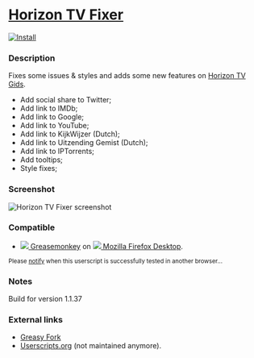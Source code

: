 # [Horizon TV Fixer](https://github.com/jerone/UserScripts/tree/master/Horizon_TV_Fixer)

[![Install](https://raw.github.com/jerone/UserScripts/master/_resources/Install-button.jpg)](https://github.com/jerone/UserScripts/raw/master/Horizon_TV_Fixer/155147.user.js)

### Description

Fixes some issues & styles and adds some new features on [Horizon TV Gids](https://www.horizon.tv/nl_nl/tv-gids.html).

* Add social share to Twitter;
* Add link to IMDb;
* Add link to Google;
* Add link to YouTube;
* Add link to KijkWijzer (Dutch);
* Add link to Uitzending Gemist (Dutch);
* Add link to IPTorrents;
* Add tooltips;
* Style fixes;

### Screenshot

![Horizon TV Fixer screenshot](https://raw.github.com/jerone/UserScripts/master/Horizon_TV_Fixer/screenshot.jpg)

### Compatible

- [![](https://raw.github.com/jerone/UserScripts/master/_resources/Greasemonkey.png) Greasemonkey](https://addons.mozilla.org/en-US/firefox/addon/greasemonkey/) on [![](https://raw.github.com/jerone/UserScripts/master/_resources/Firefox.png) Mozilla Firefox Desktop](http://www.mozilla.org/en-US/firefox/fx/#desktop).

<sub>Please [notify](https://github.com/jerone/UserScripts/issues/new?title=Userscript%20%3Cname%3E%20%28%3Cversion%3E%29%20also%20works%20in%20%3Cbrowser%3E%20on%20%3Cdesktop/device%3E) when this userscript is successfully tested in another browser...</sub>

### Notes

Build for version 1.1.37

### External links

* [Greasy Fork](https://greasyfork.org/scripts/65)
* [Userscripts.org](http://userscripts.org/scripts/show/155147) (not maintained anymore).
